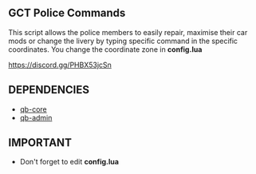 ## GCT Police Commands

This script allows the police members to easily repair, maximise their car mods or change the livery by typing specific command in the specific coordinates. You change the coordinate zone in **config.lua**

https://discord.gg/PHBX53jcSn

## DEPENDENCIES

* [qb-core](https://github.com/qbcore-framework/qb-core)
* [qb-admin](https://github.com/qbcore-framework/qb-adminmenu)

## IMPORTANT

- Don't forget to edit **config.lua**
